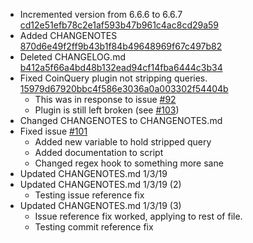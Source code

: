* Incremented version from 6.6.6 to 6.6.7 [cd12e51efb78c2e1af593b47b961c4ac8cd29a59](/../../commit/cd12e51efb78c2e1af593b47b961c4ac8cd29a59)
* Added CHANGENOTES [870d6e49f2ff9b43b1f84b49648969f67c497b82](/../../commit/870d6e49f2ff9b43b1f84b49648969f67c497b82)
* Deleted CHANGELOG.md [b412a5f66a4bd48b132ead94cf14fba6444c3b34](/../../commit/b412a5f66a4bd48b132ead94cf14fba6444c3b34)
* Fixed CoinQuery plugin not stripping queries. [15979d67920bbc4f586e3036a0a003302f54404b](/../../commit/15979d67920bbc4f586e3036a0a003302f54404b)
  * This was in response to issue [#92](/../../issues/92)
  * Plugin is still left broken (see [#103](/../../issues/103))
* Changed CHANGENOTES to CHANGENOTES.md
* Fixed issue [#101](/../../issues/103)
  * Added new variable to hold stripped query
  * Added documentation to script
  * Changed regex hook to something more sane
* Updated CHANGENOTES.md 1/3/19
* Updated CHANGENOTES.md 1/3/19 (2)
  * Testing issue reference fix
* Updated CHANGENOTES.md 1/3/19 (3)
  * Issue reference fix worked, applying to rest of file.
  * Testing commit reference fix
